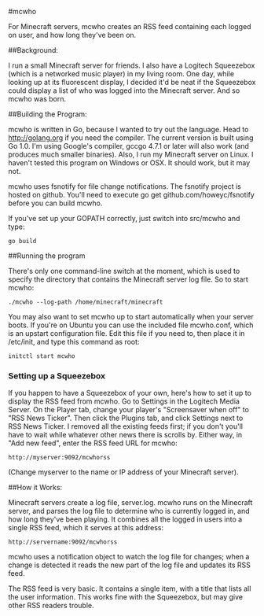 #mcwho

For Minecraft servers, mcwho creates an RSS feed containing each logged on user, and how long they've been on.

##Background:

I run a small Minecraft server for friends. I also have a Logitech Squeezebox (which is a networked music player) in my living room. One day, while looking up at its fluorescent display, I decided it'd be neat if the Squeezebox could display a list of who was logged into the Minecraft server. And so mcwho was born.

##Building the Program:

mcwho is written in Go, because I wanted to try out the language. Head to http://golang.org if you need the compiler. The current version is built using Go 1.0. I'm using Google's compiler, gccgo 4.7.1 or later will also work (and produces much smaller binaries). Also, I run my Minecraft server on Linux. I haven't tested this program on Windows or OSX. It should work, but it may not.

mcwho uses fsnotify for file change notifications. The fsnotify project is hosted on github. You'll need to execute 
    go get github.com/howeyc/fsnotify 
before you can build mcwho.

If you've set up your GOPATH correctly, just switch into src/mcwho and type: 

    go build

##Running the program

There's only one command-line switch at the moment, which is used to specify the directory that contains the Minecraft server log file. So to start mcwho:

    ./mcwho --log-path /home/minecraft/minecraft

You may also want to set mcwho up to start automatically when your server boots. If you're on Ubuntu you can use the included file mcwho.conf, which is an upstart configuration file. Edit this file if you need to, then place it in /etc/init, and type this command as root:

    initctl start mcwho

### Setting up a Squeezebox

If you happen to have a Squeezebox of your own, here's how to set it up to display the RSS feed from mcwho. Go to Settings in the Logitech Media Server. On the Player tab, change your player's "Screensaver when off" to "RSS News Ticker". Then click the Plugins tab, and click Settings next to RSS News Ticker. I removed all the existing feeds first; if you don't you'll have to wait while whatever other news there is scrolls by. Either way, in "Add new feed", enter the RSS feed URL for mcwho:

    http://myserver:9092/mcwhorss

(Change myserver to the name or IP address of your Minecraft server).

##How it Works:

Minecraft servers create a log file, server.log. mcwho runs on the Minecraft server, and parses the log file to determine who is currently logged in, and how long they've been playing. It combines all the logged in users into a single RSS feed, which it serves at this address:

    http://servername:9092/mcwhorss

mcwho uses a notification object to watch the log file for changes; when a change is detected it reads the new part of the log file and updates its RSS feed.

The RSS feed is very basic. It contains a single item, with a title that lists all the user information. This works fine with the Squeezebox, but may give other RSS readers trouble.
